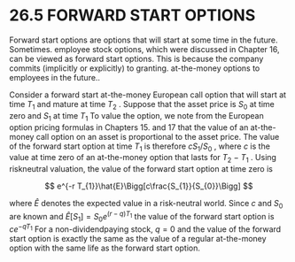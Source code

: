 # 26.5 FORWARD START OPTIONS  

Forward start options are options that will start at some time in the future. Sometimes. employee stock options, which were discussed in Chapter 16, can be viewed as forward start options. This is because the company commits (implicitly or explicitly) to granting. at-the-money options to employees in the future..  

Consider a forward start at-the-money European call option that will start at time $T_{1}$ and mature at time $T_{2}$ . Suppose that the asset price is $S_{0}$ at time zero and $S_{1}$ at time $T_{1}$ To value the option, we note from the European option pricing formulas in Chapters 15. and 17 that the value of an at-the-money call option on an asset is proportional to the asset price. The value of the forward start option at time $T_{1}$ is therefore $c S_{1}/S_{0}$ , where $c$ is the value at time zero of an at-the-money option that lasts for $T_{2}\mathrm{~-~}T_{1}$ . Using riskneutral valuation, the value of the forward start option at time zero is  

$$
e^{-r T_{1}}\hat{E}\Bigg[c\frac{S_{1}}{S_{0}}\Bigg]
$$  

where $\hat{E}$ denotes the expected value in a risk-neutral world. Since $c$ and $S_{0}$ are known and $\hat{E}[S_{1}]=S_{0}e^{(r-q)T_{1}}$ the value of the forward start option is $c e^{-q T_{1}}$ For a non-dividendpaying stock, $q=0$ and the value of the forward start option is exactly the same as the value of a regular at-the-money option with the same life as the forward start option.  
